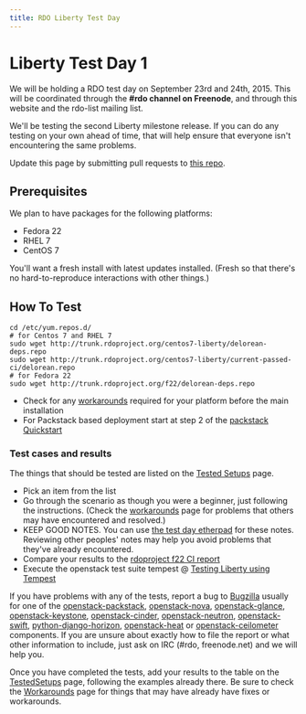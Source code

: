 ```yaml
---
title: RDO Liberty Test Day
---
```


# Liberty Test Day 1

We will be holding a RDO test day on September 23rd and 24th, 2015. 
This will be coordinated through the **#rdo channel on Freenode**, and 
through this website and the rdo-list mailing list.

We'll be testing the second Liberty milestone release. If you can do
any testing on your own ahead of time, that will help ensure that 
everyone isn't encountering the same problems.

Update this page by submitting pull requests to [this
repo](https://github.com/redhat-openstack/website).

## Prerequisites

We plan to have packages for the following platforms:

* Fedora 22
* RHEL 7
* CentOS 7

You'll want a fresh install with latest updates installed. 
(Fresh so that there's no hard-to-reproduce interactions with other things.)

## How To Test

    cd /etc/yum.repos.d/
    # for Centos 7 and RHEL 7
    sudo wget http://trunk.rdoproject.org/centos7-liberty/delorean-deps.repo
    sudo wget http://trunk.rdoproject.org/centos7-liberty/current-passed-ci/delorean.repo
    # for Fedora 22
    sudo wget http://trunk.rdoproject.org/f22/delorean-deps.repo

* Check for any [workarounds](/testday/workarounds-liberty-01) required for your platform before the main installation
* For Packstack based deployment start at step 2 of the [packstack Quickstart](http://openstack.redhat.com/Quickstart#Step_2:_Install_Packstack_Installer)

### Test cases and results

The things that should be tested are listed on the [Tested Setups](/testday/testedsetups-liberty-01) page.

* Pick an item from the list
* Go through the scenario as though you were a beginner, just following the instructions. (Check the [workarounds](/testday/workarounds-liberty-01) page for problems that others may have encountered and resolved.)
* KEEP GOOD NOTES. You can use [the test day etherpad](https://etherpad.openstack.org/p/rdo_test_day_sep_2015) for these notes. Reviewing other peoples' notes may help you avoid problems that they've already encountered.
* Compare your results to the [rdoproject f22 CI report](http://trunk.rdoproject.org/f22/report.html)
* Execute the openstack test suite tempest @ [Testing Liberty using Tempest](/uncategorized/testing-liberty-using-tempest/)

If you have problems with any of the tests, report a bug to [Bugzilla](https://bugzilla.redhat.com) usually for one of the 
[openstack-packstack](https://bugzilla.redhat.com/enter_bug.cgi?product=RDO&component=openstack-packstack), 
[openstack-nova](https://bugzilla.redhat.com/enter_bug.cgi?product=RDO&component=openstack-nova), [openstack-glance](https://bugzilla.redhat.com/enter_bug.cgi?product=RDO&component=openstack-glance), [openstack-keystone](https://bugzilla.redhat.com/enter_bug.cgi?product=RDO&component=openstack-keystone), [openstack-cinder](https://bugzilla.redhat.com/enter_bug.cgi?product=RDO&component=openstack-cinder),
[openstack-neutron](https://bugzilla.redhat.com/enter_bug.cgi?product=RDO&component=openstack-neutron), [openstack-swift](https://bugzilla.redhat.com/enter_bug.cgi?product=RDO&component=openstack-swift),  [python-django-horizon](https://bugzilla.redhat.com/enter_bug.cgi?product=RDO&component=python-django-horizon), [openstack-heat](https://bugzilla.redhat.com/enter_bug.cgi?product=RDO&component=openstack-heat) or [openstack-ceilometer](https://bugzilla.redhat.com/enter_bug.cgi?product=RDO&component=openstack-ceilometer) components. If you are unsure about exactly how to file the report or what other information to include, just ask on IRC (#rdo, freenode.net)  and we will help you.

Once you have completed the tests, add your results to the table on the [TestedSetups](/testday/testedsetups-liberty-01) page, following the examples already there. Be sure to check the [Workarounds](/testday/workarounds-liberty-01) page for things that may have already have fixes or workarounds.
